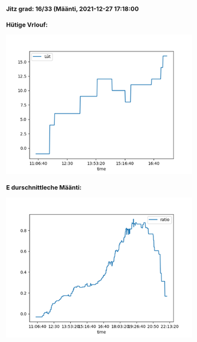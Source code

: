 ### Jitz grad: 16/33 (Määnti, 2021-12-27 17:18:00

### Hütige Vrlouf:
![Graph](Today.png)

### E durschnittleche Määnti:
![Graph](Määnti.png)